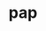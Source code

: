 ---
category: 3-letters
denotation: null
name: pap
reference_link: https://www.etymonline.com/word/pap
root_language: null
root_name: null
title: pap
type: free
word_sums:
- respelling: pap
  sum: 'Pap + '
---